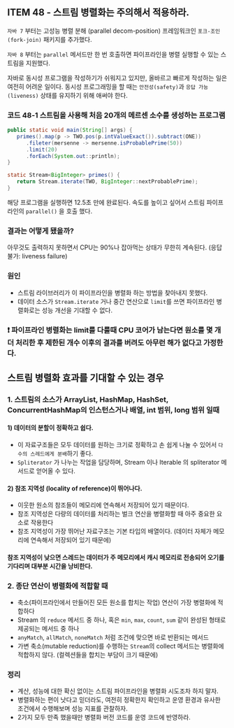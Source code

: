 ## ITEM 48 - 스트림 병렬화는 주의해서 적용하라.
`자바 7` 부터는 고성능 병렬 분해 (parallel decom-position) 프레임워크인 `포크-조인(fork-join)` 패키지를 추가했다.

`자바 8` 부터는 `parallel` 메서드만 한 번 호출하면 파이프라인을 병렬 실행할 수 있는 스트림을 지원했다.

자바로 동시성 프로그램을 작성하기가 쉬워지고 있지만, 올바르고 빠르게 작성하는 일은 여전히 어려운 일이다. 동시성 프로그래밍을 할 때는 
`안전성(safety)`과 `응답 가능(liveness)` 상태를 유지하기 위해 애써야 한다.


### 코드 48-1 스트림을 사용해 처음 20개의 메르센 소수를 생성하는 프로그램
```java
public static void main(String[] args) {
   primes().map(p -> TWO.pos(p.intValueExact()).subtract(ONE))
      .fileter(mersenne -> mersenne.isProbablePrime(50))
      .limit(20)
      .forEach(System.out::println);
}

static Stream<BigInteger> primes() {
   return Stream.iterate(TWO, BigInteger::nextProbablePrime);
}
```
해당 프로그램을 실행하면 12.5초 만에 완료된다. 속도를 높이고 싶어서 스트림 파이프라인의 `parallel()` 을 호출 했다.

### 결과는 어떻게 됐을까?
아무것도 출력하지 못하면서 CPU는 90%나 잡아먹는 상태가 무한히 계속된다. (응답 불가: liveness failure)

### 원인
- 스트림 라이브러리가 이 파이프라인을 병렬화 하는 방법을 찾아내지 못했다.
- 데이터 소스가 `Stream.iterate` 거나 중간 연산으로 `limit`를 쓰면 파이프라인 병렬화로는 성능 개선을 기대할 수 없다.

### ❗️ 파이프라인 병렬화는 limit를 다룰때 CPU 코어가 남는다면 원소를 몇 개 더 처리한 후 제한된 개수 이후의 결과를 버려도 아무런 해가 없다고 가정한다.

## 스트림 병렬화 효과를 기대할 수 있는 경우
### 1. 스트림의 소스가 ArrayList, HashMap, HashSet, ConcurrentHashMap의 인스턴스거나 배열, int 범위, long 범위 일때

#### 1) 데이터의 분할이 정확하고 쉽다.
- 이 자료구조들은 모두 데이터를 원하는 크기로 정확하고 손 쉽게 나눌 수 있어서 `다수의 스레드에게 분배`하기 좋다.
- `Spliterator` 가 나누는 작업을 담당하며, Stream 이나 Iterable 의 spliterator 메서드로 얻어올 수 있다.

#### 2) 참조 지역성 (locality of reference)이 뛰어나다.
- 이웃한 원소의 참조들이 메모리에 연속해서 저장되어 있기 때문이다.
- 참조 지역성은 다량의 데이터를 처리하는 벌크 연산을 병렬화할 때 아주 중요한 요소로 작용한다
- 참조 지역성이 가장 뛰어난 자료구조는 기본 타입의 배열이다. (데이터 자체가 메모리에 연속해서 저장되어 있기 때문에)

#### 참조 지역성이 낮으면 스레드는 데이터가 주 메모리에서 캐시 메모리로 전송되어 오기를 기다리며 대부분 시간을 낭비한다.

### 2. 종단 연산이 병렬화에 적합할 때
- 축소(파이프라인에서 만들어진 모든 원소를 합치는 작업) 연산이 가장 병렬화에 적합하다
- Stream 의 `reduce` 메서드 중 하나, 혹은 `min`, `max`, `count`, `sum` 같이 완성된 형태로 제공되는 메서드 중 하나
- `anyMatch`, `allMatch`, `noneMatch` 처럼 조건에 맞으면 바로 반환되는 메서드
- 가변 축소(mutable reduction)를 수행하는 `Stream`의 collect 메서드는 병렬화에 적합하지 않다. (컬렉션들을 합치는 부담이 크기 때문에)

### 정리
- 계산, 성능에 대한 확신 없이는 스트림 파이프라인을 병렬화 시도조차 하지 말자.
- 병렬화하는 편이 낫다고 믿더라도, 여전히 정확한지 확인하고 운영 환경과 유사한 조건에서 수행해보며 성능 지표를 관찰하자.
- 2가지 모두 만족 했을때만 병렬화 버전 코드를 운영 코드에 반영하라.